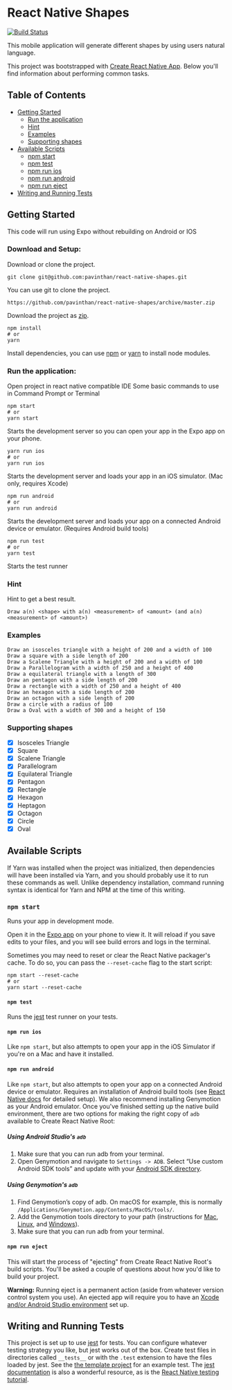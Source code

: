 # React Native Shapes

[![Build Status](https://travis-ci.org/pavinthan/react-native-shapes.svg?branch=master)](https://travis-ci.org/pavinthan/react-native-shapes)

This mobile application will generate different shapes by using users natural language.

This project was bootstrapped with [Create React Native App](https://github.com/react-community/create-react-native-app).
Below you'll find information about performing common tasks.

## Table of Contents

- [Getting Started](#getting-started)
  - [Run the application](#run-the-application)
  - [Hint](#hint)
  - [Examples](#examples)
  - [Supporting shapes](#supporting-shapes)
- [Available Scripts](#available-scripts)
  - [npm start](#npm-start)
  - [npm test](#npm-test)
  - [npm run ios](#npm-run-ios)
  - [npm run android](#npm-run-android)
  - [npm run eject](#npm-run-eject)
- [Writing and Running Tests](#writing-and-running-tests)

## Getting Started

This code will run using Expo without rebuilding on Android or IOS

### Download and Setup:

Download or clone the project.

```
git clone git@github.com:pavinthan/react-native-shapes.git
```

You can use git to clone the project.

```
https://github.com/pavinthan/react-native-shapes/archive/master.zip
```

Download the project as [zip](https://github.com/pavinthan/react-native-shapes/archive/master.zip).

```
npm install
# or
yarn
```

Install dependencies, you can use [npm](http://npmjs.com) or [yarn](https://yarnpkg.com) to install node modules.

### Run the application:

Open project in react native compatible IDE
Some basic commands to use in Command Prompt or Terminal

```
npm start
# or
yarn start
```

Starts the development server so you can open your app in the Expo app on your phone.

```
yarn run ios
# or
yarn run ios
```

Starts the development server and loads your app in an iOS simulator. (Mac only, requires Xcode)

```
npm run android
# or
yarn run android
```

Starts the development server and loads your app on a connected Android device or emulator. (Requires Android build tools)

```
npm run test
# or
yarn test
```

Starts the test runner

### Hint

Hint to get a best result.

```
Draw a(n) <shape> with a(n) <measurement> of <amount> (and a(n) <measurement> of <amount>)
```

### Examples

```
Draw an isosceles triangle with a height of 200 and a width of 100
Draw a square with a side length of 200
Draw a Scalene Triangle with a height of 200 and a width of 100
Draw a Parallelogram with a width of 250 and a height of 400
Draw a equilateral triangle with a length of 300
Draw an pentagon with a side length of 200
Draw a rectangle with a width of 250 and a height of 400
Draw an hexagon with a side length of 200
Draw an octagon with a side length of 200
Draw a circle with a radius of 100
Draw a Oval with a width of 300 and a height of 150
```

### Supporting shapes

- [x] Isosceles Triangle
- [x] Square
- [x] Scalene Triangle
- [x] Parallelogram
- [x] Equilateral Triangle
- [x] Pentagon
- [x] Rectangle
- [x] Hexagon
- [x] Heptagon
- [x] Octagon
- [x] Circle
- [x] Oval

## Available Scripts

If Yarn was installed when the project was initialized, then dependencies will have been installed via Yarn, and you should probably use it to run these commands as well. Unlike dependency installation, command running syntax is identical for Yarn and NPM at the time of this writing.

### `npm start`

Runs your app in development mode.

Open it in the [Expo app](https://expo.io) on your phone to view it. It will reload if you save edits to your files, and you will see build errors and logs in the terminal.

Sometimes you may need to reset or clear the React Native packager's cache. To do so, you can pass the `--reset-cache` flag to the start script:

```
npm start --reset-cache
# or
yarn start --reset-cache
```

#### `npm test`

Runs the [jest](https://github.com/facebook/jest) test runner on your tests.

#### `npm run ios`

Like `npm start`, but also attempts to open your app in the iOS Simulator if you're on a Mac and have it installed.

#### `npm run android`

Like `npm start`, but also attempts to open your app on a connected Android device or emulator. Requires an installation of Android build tools (see [React Native docs](https://facebook.github.io/react-native/docs/getting-started.html) for detailed setup). We also recommend installing Genymotion as your Android emulator. Once you've finished setting up the native build environment, there are two options for making the right copy of `adb` available to Create React Native Root:

##### Using Android Studio's `adb`

1.  Make sure that you can run adb from your terminal.
2.  Open Genymotion and navigate to `Settings -> ADB`. Select “Use custom Android SDK tools” and update with your [Android SDK directory](https://stackoverflow.com/questions/25176594/android-sdk-location).

##### Using Genymotion's `adb`

1.  Find Genymotion’s copy of adb. On macOS for example, this is normally `/Applications/Genymotion.app/Contents/MacOS/tools/`.
2.  Add the Genymotion tools directory to your path (instructions for [Mac](http://osxdaily.com/2014/08/14/add-new-path-to-path-command-line/), [Linux](http://www.computerhope.com/issues/ch001647.htm), and [Windows](https://www.howtogeek.com/118594/how-to-edit-your-system-path-for-easy-command-line-access/)).
3.  Make sure that you can run adb from your terminal.

#### `npm run eject`

This will start the process of "ejecting" from Create React Native Root's build scripts. You'll be asked a couple of questions about how you'd like to build your project.

**Warning:** Running eject is a permanent action (aside from whatever version control system you use). An ejected app will require you to have an [Xcode and/or Android Studio environment](https://facebook.github.io/react-native/docs/getting-started.html) set up.

## Writing and Running Tests

This project is set up to use [jest](https://facebook.github.io/jest/) for tests. You can configure whatever testing strategy you like, but jest works out of the box. Create test files in directories called `__tests__` or with the `.test` extension to have the files loaded by jest. See the [the template project](https://github.com/react-community/create-react-native-app/blob/master/react-native-scripts/template/App.test.js) for an example test. The [jest documentation](https://facebook.github.io/jest/docs/en/getting-started.html) is also a wonderful resource, as is the [React Native testing tutorial](https://facebook.github.io/jest/docs/en/tutorial-react-native.html).

